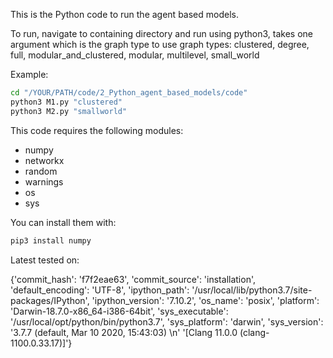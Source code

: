 This is the Python code to run the agent based models. 

To run, navigate to containing directory and run using python3, takes one argument which is the graph type to use
graph types: clustered, degree, full, modular_and_clustered, modular, multilevel, small_world

Example:
```bash
cd "/YOUR/PATH/code/2_Python_agent_based_models/code"
python3 M1.py "clustered"
python3 M2.py "smallworld"
```
This code requires the following modules:

* numpy 
* networkx 
* random
* warnings
* os
* sys

You can install them with:
```bash
pip3 install numpy
```

Latest tested on:

{'commit_hash': 'f7f2eae63',
 'commit_source': 'installation',
 'default_encoding': 'UTF-8',
 'ipython_path': '/usr/local/lib/python3.7/site-packages/IPython',
 'ipython_version': '7.10.2',
 'os_name': 'posix',
 'platform': 'Darwin-18.7.0-x86_64-i386-64bit',
 'sys_executable': '/usr/local/opt/python/bin/python3.7',
 'sys_platform': 'darwin',
 'sys_version': '3.7.7 (default, Mar 10 2020, 15:43:03) \n'
                '[Clang 11.0.0 (clang-1100.0.33.17)]'}
